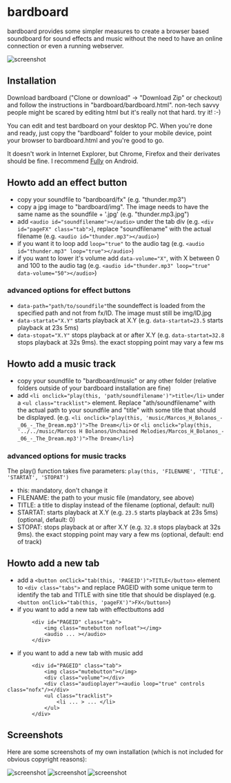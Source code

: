 # bardboard

bardboard provides some simpler measures to create a browser based soundboard for sound effects and music without the need to have an online connection or even a running webserver. 

![screenshot](screenshots/screenshot_fx.png?raw=true)

## Installation

Download bardboard ("Clone or download" -&gt; "Download Zip" or checkout) and follow the instructions in "bardboard/bardboard.html". non-tech savvy people might be scared by editing html but it's really not that hard. try it! :-) 

You can edit and test bardboard on your desktop PC. When you're done and ready, just copy the "bardboard" folder to your mobile device, point your browser to bardboard.html and you're good to go. 

It doesn't work in Internet Explorer, but Chrome, Firefox and their derivates should be fine. I recommend [Fully](https://play.google.com/store/apps/details?id=de.ozerov.fully) on Android.

## Howto add an effect button

* copy your soundfile to "bardboard/fx" (e.g. "thunder.mp3")
* copy a jpg image to "bardboard/img". The image needs to have the same name as the soundfile + '.jpg' (e.g. "thunder.mp3.jpg")
* add ```<audio id="soundfilename"></audio>``` under the tab div (e.g. ```<div id="pageFX" class="tab">```), replace "soundfilename" with the actual filename (e.g. ```<audio id="thunder.mp3"></audio>```)
* if you want it to loop add ```loop="true"``` to the audio tag (e.g. ```<audio id="thunder.mp3" loop="true"></audio>```)
* if you want to lower it's volume add ```data-volume="X"```, with X between 0 and 100 to the audio tag (e.g. ```<audio id="thunder.mp3" loop="true" data-volume="50"></audio>```)

### advanced options for effect buttons
* ```data-path="path/to/soundfile"```the soundeffect is loaded from the specified path and not from fx/ID. The image must still be img/ID.jpg
* ```data-startat="X.Y"``` starts playback at X.Y (e.g. ```data-startat=23.5``` starts playback at 23s 5ms)
* ```data-stopat="X.Y"``` stops playback at or after X.Y (e.g. ```data-startat=32.8``` stops playback at 32s 9ms). the exact stopping point may vary a few ms

## Howto add a music track

* copy your soundfile to "bardboard/music" or any other folder (relative folders outside of your bardboard installation are fine)
* add ```<li onclick="play(this, 'path/soundfilename')">title</li>``` under a ```<ul class="tracklist">``` element. Replace "ath/soundfilename" with the actual path to your soundfile and "title" with some title that should be displayed. (e.g. ```<li onclick="play(this, 'music/Marcos_H_Bolanos_-_06_-_The_Dream.mp3')">The Dream</li>``` or ```<li onclick="play(this, '../../music/Marcos H Bolanos/Unchained Melodies/Marcos_H_Bolanos_-_06_-_The_Dream.mp3')">The Dream</li>```)

### advanced options for music tracks
The play() function takes five parameters: ```play(this, 'FILENAME', 'TITLE', 'STARTAT', 'STOPAT')```
* this: mandatory, don't change it
* FILENAME: the path to your music file (mandatory, see above)
* TITLE: a title to display instead of the filename (optional, default: null)
* STARTAT: starts playback at X.Y (e.g. ```23.5``` starts playback at 23s 5ms) (optional, default: 0)
* STOPAT: stops playback at or after X.Y (e.g. ```32.8``` stops playback at 32s 9ms). the exact stopping point may vary a few ms (optional, default: end of track)

## Howto add a new tab

* add a ```<button onClick="tab(this, 'PAGEID')">TITLE</button>``` element to ```<div class="tabs">``` and replace PAGEID with some unique term to identify the tab and TITLE with sine title that should be displayed (e.g. ```<button onClick="tab(this, 'pageFX')">FX</button>```)
* if you want to add a new tab with effectbuttons add
```
        <div id="PAGEID" class="tab">
            <img class="mutebutton nofloat"></img>
            <audio ... ></audio> 
        </div>
```
* if you want to add a new tab with music add
```
        <div id="PAGEID" class="tab">
            <img class="mutebutton"></img>
            <div class="volume"></div>
            <div class="audioplayer"><audio loop="true" controls class="nofx"/></div>
            <ul class="tracklist">
                <li ... > ... </li>
            </ul>
        </div>
```

## Screenshots

Here are some screenshots of my own installation (which is not included for obvious copyright reasons):

![screenshot](screenshots/screenshot_main.png?raw=true)
![screenshot](screenshots/screenshot_celaeon.png?raw=true)
![screenshot](screenshots/screenshot_kampf.png?raw=true)
